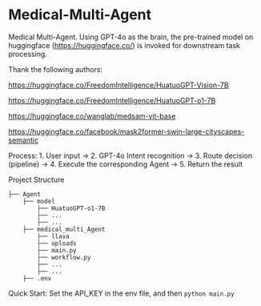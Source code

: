 # Medical-Multi-Agent
Medical Multi-Agent. Using GPT-4o as the brain, the pre-trained model on huggingface (https://huggingface.co/) is invoked for downstream task processing.

Thank the following authors:

https://huggingface.co/FreedomIntelligence/HuatuoGPT-Vision-7B

https://huggingface.co/FreedomIntelligence/HuatuoGPT-o1-7B

https://huggingface.co/wanglab/medsam-vit-base

https://huggingface.co/facebook/mask2former-swin-large-cityscapes-semantic

Process: 1. User input → 2. GPT-4o Intent recognition → 3. Route decision (pipeline) → 4. Execute the corresponding Agent → 5. Return the result

Project Structure

```
├── Agent
    ├── model
        ├── HuatuoGPT-o1-7B
        ├── ...
        ├── ...
    ├── medical_multi_Agent
        ├── llava
        ├── uploads
        ├── main.py
        ├── workflow.py
        ├── ...
        ├── ...
    ├── .env
``` 

Quick Start: Set the API_KEY in the env file, and then ```python main.py```
